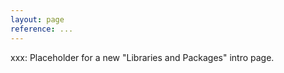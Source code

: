 ```yaml
---
layout: page
reference: ...
---
```


xxx: Placeholder for a new "Libraries and Packages" intro page.

